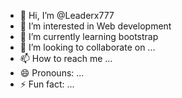 - 👋 Hi, I’m @Leaderx777
- 👀 I’m interested in Web development 
- 🌱 I’m currently learning bootstrap 
- 💞️ I’m looking to collaborate on ...
- 📫 How to reach me ...
- 😄 Pronouns: ...
- ⚡ Fun fact: ...

<!---
Leaderx777/Leaderx777 is a ✨ special ✨ repository because its `README.md` (this file) appears on your GitHub profile.
You can click the Preview link to take a look at your changes.
--->

